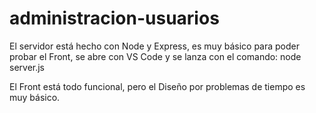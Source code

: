 # administracion-usuarios

El servidor está hecho con Node y Express, es muy básico para poder probar el Front, se abre con VS Code y se lanza con el comando: node server.js

El Front está todo funcional, pero el Diseño por problemas de tiempo es muy básico.
